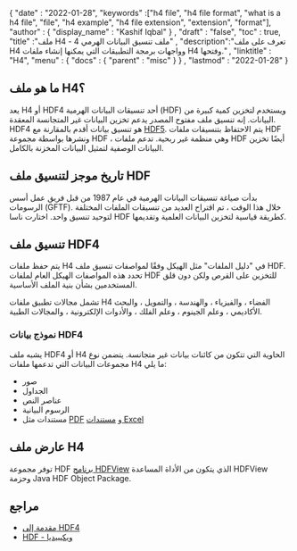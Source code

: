{
  "date" : "2022-01-28",
  "keywords" :["h4 file", "h4 file format", "what is a h4 file", "file", "h4 example", "h4 file extension", "extension", "format"],
  "author" : {
    "display_name" : "Kashif Iqbal"
} ,
  "draft" : "false",
  "toc" : true,
  "title" :"ملف H4 - ملف تنسيق البيانات الهرمي 4" ,
  "description":"تعرف على ملف H4 وواجهات برمجة التطبيقات التي يمكنها إنشاء ملفات H4 وفتحها." ,
  "linktitle" : "H4",
  "menu" : {
    "docs" : {
      "parent" : "misc"
}
} ,
  "lastmod" : "2022-01-28"
}

## ما هو ملف H4؟

يعد H4 أو HDF4 أحد تنسيقات البيانات الهرمية (HDF) ويستخدم لتخزين كمية كبيرة من البيانات. إنه تنسيق ملف مفتوح المصدر يدعم تخزين البيانات غير المتجانسة المعقدة. HDF4 هو تنسيق بيانات أقدم بالمقارنة مع [HDF5](/ar/misc/h5/). يتم الاحتفاظ بتنسيقات ملفات HDF ونشرها بواسطة مجموعة HDF ، وهي منظمة غير ربحية. تدعم ملفات HDF أيضًا تخزين البيانات الوصفية لتمثيل البيانات المخزنة بالكامل.

## تاريخ موجز لتنسيق ملف HDF

بدأت صياغة تنسيقات البيانات الهرمية في عام 1987 من قبل فريق عمل أسس الرسومات (GFTF). خلال هذا الوقت ، تم اقتراح العديد من تنسيقات الملفات المختلفة لتوحيد تنسيق واحد. اختارت ناسا HDF كطريقة قياسية لتخزين البيانات العلمية وتقديمها.

## تنسيق ملف HDF4

يتم حفظ ملفات H4 في "دليل الملفات" مثل الهيكل وفقًا لمواصفات تنسيق ملف HDF. تحدد هذه المواصفات الهيكل العام لملفات HDF للتخزين على القرص ولكن دون قلق المستخدمين بشأن بنية الملف الأساسية.

تشمل مجالات تطبيق ملفات H4 الفضاء ، والفيزياء ، والهندسة ، والتمويل ، والبحث الأكاديمي ، وعلم الجينوم ، وعلم الفلك ، والأدوات الإلكترونية ، والمجالات الطبية.

### نموذج بيانات HDF4

يشبه ملف HDF4 أو H4 الحاوية التي تتكون من كائنات بيانات غير متجانسة. يتضمن نوع مجموعات البيانات التي تدعمها ملفات H4 ما يلي:

* صور
* الجداول
* عناصر النص
* الرسوم البيانية
* مستندات مثل [PDF](/ar/pdf/) و [مستندات Excel](/ar/spreadsheet/)

## عارض ملف H4

توفر مجموعة HDF [برنامج HDFView](https://www.hdfgroup.org/solutions/hdf5/) الذي يتكون من الأداة المساعدة HDFView وحزمة Java HDF Object Package.

## مراجع

* [مقدمة إلى HDF4](https://www.hdfgroup.org/solutions/hdf4/)
* [HDF - ويكيبيديا](https://en.wikipedia.org/wiki/Hierarchical_Data_Format)

